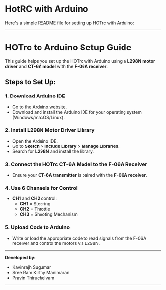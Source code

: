 # HotRC with Arduino
Here's a simple README file for setting up HOTrc with Arduino:

---

# HOTrc to Arduino Setup Guide

This guide helps you set up the HOTrc with Arduino using a **L298N motor driver** and **CT-6A model** with the **F-06A receiver**.

## Steps to Set Up:

### 1. Download Arduino IDE
- Go to the [Arduino website](https://www.arduino.cc/en/software).
- Download and install the Arduino IDE for your operating system (Windows/macOS/Linux).

### 2. Install L298N Motor Driver Library
- Open the Arduino IDE.
- Go to **Sketch** > **Include Library** > **Manage Libraries**.
- Search for **L298N** and install the library.

### 3. Connect the HOTrc CT-6A Model to the F-06A Receiver
- Ensure your **CT-6A transmitter** is paired with the **F-06A receiver**.

### 4. Use 6 Channels for Control
- **CH1** and **CH2** control:
  - **CH1** = Steering
  - **CH2** = Throttle
  - **CH3** = Shooting Mechanism 

### 5. Upload Code to Arduino
- Write or load the appropriate code to read signals from the F-06A receiver and control the motors via L298N.

---

**Developed by:**  
- Kavinrajh Sugumar
- Sree Ram Kirthy Manimaran 
- Pravin Thiruchelvam

--- 
